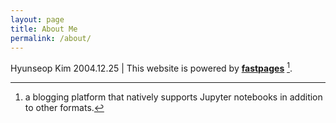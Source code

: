 ```yaml
---
layout: page
title: About Me
permalink: /about/
---
```

Hyunseop Kim
2004.12.25 
| This website is powered by **[fastpages](https://github.com/fastai/fastpages)** [^1].



[^1]:a blogging platform that natively supports Jupyter notebooks in addition to other formats.
